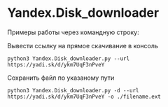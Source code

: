 # Yandex.Disk_downloader

Примеры работы через командную строку:

Вывести ссылку на прямое скачивание в консоль
```
python3 Yandex.Disk_downloader.py --url https://yadi.sk/d/ykm7UqF3nPveY 
```
Сохранить файл по указаному пути
```
python3 Yandex.Disk_downloader.py -d --url https://yadi.sk/d/ykm7UqF3nPveY -o ./filename.ext
```
